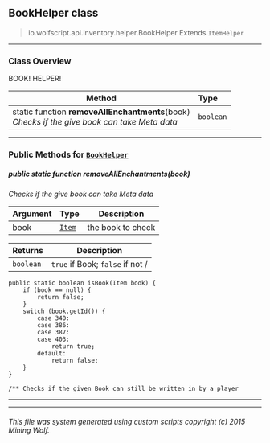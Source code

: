 ## BookHelper __class__

>io.wolfscript.api.inventory.helper.BookHelper
>Extends `ItemHelper`

---

### Class Overview

BOOK! HELPER!

Method | Type   
--- | :--- 
static function __removeAllEnchantments__(book) <br> _Checks if the give book can take Meta data_ | `boolean`



---


### Public Methods for [`BookHelper`](BookHelper.md)

##### <a id='removeallenchantments'></a>public static function __removeAllEnchantments__(book)

_Checks if the give book can take Meta data_

Argument | Type | Description  
--- | --- | --- 
book | [`Item`](..\Item.md) | the book to check

Returns | Description
--- | --- 
`boolean` | `true` if Book; `false` if not /
    public static boolean isBook(Item book) {
        if (book == null) {
            return false;
        }
        switch (book.getId()) {
            case 340:
            case 386:
            case 387:
            case 403:
                return true;
            default:
                return false;
        }
    }

    /** Checks if the given Book can still be written in by a player


---
---


###### This file was system generated using custom scripts copyright (c) 2015 Mining Wolf.
	

